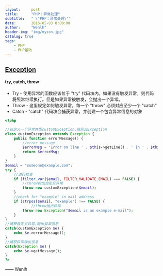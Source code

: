 ```yaml
---
layout:     post
title:      "PHP：异常处理"
subtitle:   " \"PHP：异常处理\""
date:       2016-05-03 8:00:00
author:     "Wenlh"
header-img: "img/myson.jpg"
catalog: true
tags:
    - PHP
    - PHP基础
---
```


## [Exception](http://www.w3school.com.cn/php/php_exception.asp)

#### try, catch, throw

* Try - 使用异常的函数应该位于 "try" 代码块内。如果没有触发异常，则代码将照常继续执行。但是如果异常被触发，会抛出一个异常。
* Throw - 这里规定如何触发异常。每一个 "throw" 必须对应至少一个 "catch"
* Catch - "catch" 代码块会捕获异常，并创建一个包含异常信息的对象

```php
<?php

//自定义一个异常类型customException,继承自Exception
class customException extends Exception {
    public function errorMessage() {
        //error message
        $errorMsg = 'Error on line ' . $this->getLine() . ' in ' . $this->getFile() . ': <b>' . $this->getMessage() . '</b> is not a valid E-Mail address';
        return $errorMsg;
    }
}
$email = "someone@example.com";
try {
    //进行检查
    if (filter_var($email, FILTER_VALIDATE_EMAIL) === FALSE) {
        //throw抛出自定义异常
        throw new customException($email);
    }
    //check for "example" in mail address
    if (strpos($email, "example") !== FALSE) {
    		//throw抛出异常
        throw new Exception("$email is an example e-mail");
    }
}
//捕获自定义异常,输出异常信息
catch(customException $e) {
    echo $e->errorMessage();
}
//捕获异常输出信息
catch(Exception $e) {
    echo $e->getMessage();
}
?>

```

—— Wenlh
